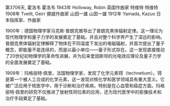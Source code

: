 第3706天, 霍洛韦
霍洛韦 1943年
Holloway, Robin 英国作曲家
特维特
特维特 1908年
Tveitt, Geirr 挪威作曲家
山田一雄
山田一雄 1912年
Yamada, Kazuo 日本指挥家、作曲家

  1900年：德国物理学家马克斯·普朗克推导出了普朗克黑体辐射定律。这一理论为现代物理学和量子力学的发展奠定了基础，并且对整个科学界产生了深远的影响。普朗克黑体辐射定律解释了物体在不同温度下发出的电磁辐射，并首次提出了量子概念，即能量不是连续的，而是以最小单位——量子形式存在。这一发现直接推动了20世纪初物理学的革命性进展，并为后来爱因斯坦的光电效应理论及量子力学的全面发展奠定了基础。

1909年：玛格丽特·佩里，法国物理学家，发现了化学元素锝（technetium）。锝是第一个被人工合成的化学元素，这一发现对核化学和医学领域具有重大意义。它被广泛应用于核医学中，用于诊断和治疗疾病，特别是在心血管和癌症方面。玛格丽特·佩里的研究不仅推进了放射性同位素的应用，还为现代医学中的影像技术和治疗手段奠定了基础。